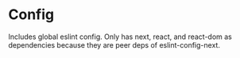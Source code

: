 # Config

Includes global eslint config. Only has next, react, and react-dom as dependencies because they are peer deps of eslint-config-next.